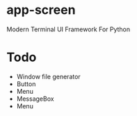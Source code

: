 # app-screen
Modern Terminal UI Framework For Python

# Todo
- Window file generator
- Button
- Menu
- MessageBox
- Menu